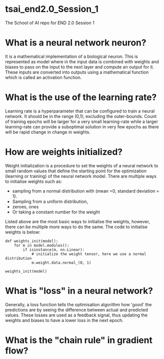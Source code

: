 # tsai_end2.0_Session_1
The School of AI repo for END 2.0 Session 1

# What is a neural network neuron?
It is a mathematical implementation of a biological neuron. This is represented as model where in the input data is combined with weights and biases to pass on the input to the next layer and compute an output for it. These inputs are  converted into outputs using a  mathematical function which is called an activation function.

# What is the use of the learning rate?
Learning rate is a hyperparameter that can be configured to train a neural network. It should be in the range (0,1); excluding the outer-bounds. Count of training epochs will be larger for a very small learning-rate while a larger learning-rate can provide a suboptimal solution in very few epochs as there will be rapid change in change in weights.

# How are weights initialized?
Weight initialization is a procedure to set the weights of a neural network to small random values that define the starting point for the optimization (learning or training) of the neural network model. There are multiple ways to initialise weights such as:
- sampling from a normal distribution with (mean =0, standard deviation = 1). 
- Sampling from a uniform distribution, 
- zeroes, ones
- Or taking a constant number for the weight

Listed above are the most basic ways to initialise the weights, however, there can be multiple more ways to do the same.
The code to initialise weights is below:
```
def weights_init(model):
    for m in model.modules():
        if isinstance(m, nn.Linear):
            # initialize the weight tensor, here we use a normal distribution
            m.weight.data.normal_(0, 1)

weights_init(model)
```

# What is "loss" in a neural network?
Generally, a loss function tells the optimisation algorithm how 'good' the predictions are by seeing the difference between actual and predicted values. These losses are used as a feedback signal, thus updating the weights and biases to have a lower loss in the next epoch. 


# What is the "chain rule" in gradient flow?
